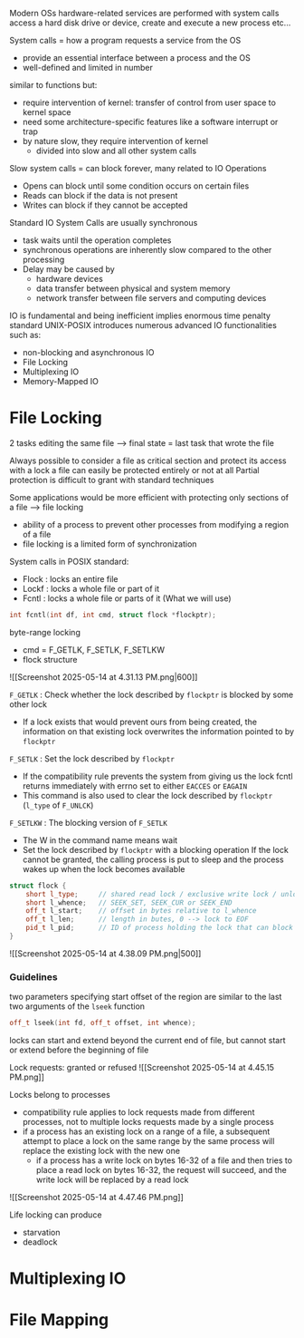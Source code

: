 
Modern OSs hardware-related services are performed with system calls
	access a hard disk drive or device, create and execute a new process etc...

System calls = how a program requests a service from the OS
- provide an essential interface between a process and the OS
- well-defined and limited in number

similar to functions but:
- require intervention of kernel: transfer of control from user space to kernel space
- need some architecture-specific features like a software interrupt or trap
- by nature slow, they require intervention of kernel
	- divided into slow and all other system calls

Slow system calls = can block forever, many related to IO Operations
- Opens can block until some condition occurs on certain files
- Reads can block if the data is not present
- Writes can block if they cannot be accepted

Standard IO System Calls are usually synchronous
- task waits until the operation completes
- synchronous operations are inherently slow compared to the other processing
- Delay may be caused by
	- hardware devices
	- data transfer between physical and system memory
	- network transfer between file servers and computing devices

IO is fundamental and being inefficient implies enormous time penalty
standard UNIX-POSIX introduces numerous advanced IO functionalities such as:
- non-blocking and asynchronous IO
- File Locking
- Multiplexing IO
- Memory-Mapped IO

# File Locking

2 tasks editing the same file --> final state = last task that wrote the file

Always possible to consider a file as critical section and protect its access with a lock
	a file can easily be protected entirely or not at all
	Partial protection is difficult to grant with standard techniques

Some applications would be more efficient with protecting only sections of a file
--> file locking

- ability of a process to prevent other processes from modifying a region of a file
- file locking is a limited form of synchronization

System calls in POSIX standard:
- Flock : locks an entire file
- Lockf : locks a whole file or part of it
- Fcntl : locks a whole file or parts of it (What we will use)

```c++
int fcntl(int df, int cmd, struct flock *flockptr);
```
byte-range locking
- cmd = F_GETLK, F_SETLK, F_SETLKW
- flock structure

![[Screenshot 2025-05-14 at 4.31.13 PM.png|600]]

`F_GETLK` :  Check whether the lock described by `flockptr` is blocked by some other lock
- If a lock exists that would prevent ours from being created, the information on that existing lock overwrites the information pointed to by `flockptr`

`F_SETLK` :  Set the lock described by `flockptr`
- If the compatibility rule prevents the system from giving us the lock fcntl returns immediately with errno set to either `EACCES` or `EAGAIN`
- This command is also used to clear the lock described by `flockptr` (`l_type` of `F_UNLCK`)

`F_SETLKW` :  The blocking version of `F_SETLK`
- The W in the command name means wait
- Set the lock described by `flockptr` with a blocking operation
If the lock cannot be granted, the calling process is put to sleep and the process wakes up when the lock becomes available


```c++
struct flock {
	short l_type;     // shared read lock / exclusive write lock / unlocking
	short l_whence;   // SEEK_SET, SEEK_CUR or SEEK_END
	off_t l_start;    // offset in bytes relative to l_whence
	off_t l_len;      // length in butes, 0 --> lock to EOF
	pid_t l_pid;      // ID of process holding the lock that can block the                                current process (returned by F_GETLK only)
}
```

![[Screenshot 2025-05-14 at 4.38.09 PM.png|500]]

### Guidelines

two parameters specifying start offset of the region are similar to the last two arguments of the `lseek` function
```c++
off_t lseek(int fd, off_t offset, int whence);
```

locks can start and extend beyond the current end of file, but cannot start or extend before the beginning of file

Lock requests: granted or refused
![[Screenshot 2025-05-14 at 4.45.15 PM.png]]

Locks belong to processes
- compatibility rule applies to lock requests made from different processes, not to multiple locks requests made by a single process
- if a process has an existing lock on a range of a file, a subsequent attempt to place a lock on the same range by the same process will replace the existing lock with the new one
	- if a process has a write lock on bytes 16-32 of a file and then tries to place a read lock on bytes 16-32, the request will succeed, and the write lock will be replaced by a read lock

![[Screenshot 2025-05-14 at 4.47.46 PM.png]]

Life locking can produce
- starvation 
- deadlock










# Multiplexing IO

# File Mapping